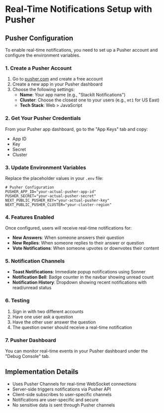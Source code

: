 # Real-Time Notifications Setup with Pusher

## Pusher Configuration

To enable real-time notifications, you need to set up a Pusher account and configure the environment variables.

### 1. Create a Pusher Account

1. Go to [pusher.com](https://pusher.com/) and create a free account
2. Create a new app in your Pusher dashboard
3. Choose the following settings:
   - **Name**: Your app name (e.g., "StackIt Notifications")
   - **Cluster**: Choose the closest one to your users (e.g., `mt1` for US East)
   - **Tech Stack**: Web > JavaScript

### 2. Get Your Pusher Credentials

From your Pusher app dashboard, go to the "App Keys" tab and copy:
- App ID
- Key
- Secret
- Cluster

### 3. Update Environment Variables

Replace the placeholder values in your `.env` file:

```env
# Pusher Configuration
PUSHER_APP_ID="your-actual-pusher-app-id"
PUSHER_SECRET="your-actual-pusher-secret"
NEXT_PUBLIC_PUSHER_KEY="your-actual-pusher-key"
NEXT_PUBLIC_PUSHER_CLUSTER="your-cluster-region"
```

### 4. Features Enabled

Once configured, users will receive real-time notifications for:

- **New Answers**: When someone answers their question
- **New Replies**: When someone replies to their answer or question
- **Vote Notifications**: When someone upvotes or downvotes their content

### 5. Notification Channels

- **Toast Notifications**: Immediate popup notifications using Sonner
- **Notification Bell**: Badge counter in the navbar showing unread count
- **Notification History**: Dropdown showing recent notifications with read/unread status

### 6. Testing

1. Sign in with two different accounts
2. Have one user ask a question
3. Have the other user answer the question
4. The question owner should receive a real-time notification

### 7. Pusher Dashboard

You can monitor real-time events in your Pusher dashboard under the "Debug Console" tab.

## Implementation Details

- Uses Pusher Channels for real-time WebSocket connections
- Server-side triggers notifications via Pusher API
- Client-side subscribes to user-specific channels
- Notifications are user-specific and secure
- No sensitive data is sent through Pusher channels
